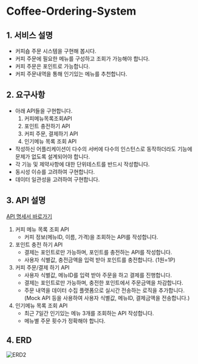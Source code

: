# Coffee-Ordering-System
## 1. 서비스 설명
- 커피숍 주문 시스템을 구현해 봅시다.
- 커피 주문에 필요한 메뉴를 구성하고 조회가 가능해야 합니다.
- 커피 주문은 포인트로 가능합니다.
- 커피 주문내역을 통해 인기있는 메뉴를 추천합니다.

## 2. 요구사항
- 아래 API들을 구현합니다.
    1) 커피메뉴목록조회API
    2) 포인트 충전하기 API
    3) 커피 주문, 결제하기 API
    4) 인기메뉴 목록 조회 API
- 작성하신 어플리케이션이 다수의 서버에 다수의 인스턴스로 동작하더라도 기능에 문제가 없도록 설계되어야 합니다.
- 각 기능 및 제약사항에 대한 단위테스트를 반드시 작성합니다.
- 동시성 이슈를 고려하여 구현합니다.
- 데이터 일관성을 고려하여 구현합니다.

## 3. API 설명
[API 명세서 바로가기](https://www.notion.so/API-60360275f2e944559b81d79d1d6b5e55?pvs=4)
1) 커피 메뉴 목록 조회 API
    - 커피 정보(메뉴ID, 이름, 가격)을 조회하는 API를 작성합니다.
2) 포인트 충전 하기 API
    - 결제는 포인트로만 가능하며, 포인트를 충전하는 API를 작성합니다.
    - 사용자 식별값, 충전금액을 입력 받아 포인트를 충전합니다. (1원=1P)
3) 커피 주문/결제 하기 API
    - 사용자 식별값, 메뉴ID를 입력 받아 주문을 하고 결제를 진행합니다.
    - 결제는 포인트로만 가능하며, 충전한 포인트에서 주문금액을 차감합니다.
    - 주문 내역을 데이터 수집 플랫폼으로 실시간 전송하는 로직을 추가합니다.
    (Mock API 등을 사용하여 사용자 식별값, 메뉴ID, 결제금액을 전송합니다.)
4) 인기메뉴 목록 조회 API
    - 최근 7일간 인기있는 메뉴 3개를 조회하는 API 작성합니다.
    - 메뉴별 주문 횟수가 정확해야 합니다.

## 4. ERD
![ERD2](https://user-images.githubusercontent.com/28504937/222832437-5b54a990-c2a5-4c83-a78f-0266656fea54.png)

